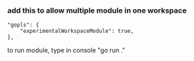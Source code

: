 ### add this to allow multiple module in one workspace
    "gopls": {
        "experimentalWorkspaceModule": true,
    },

to run module, type in console "go run ."